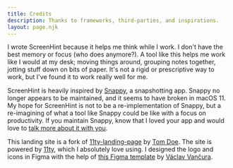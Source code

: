 ```yaml
---
title: Credits
description: Thanks to frameworks, third-parties, and inspirations.
layout: page.njk
---
```


I wrote ScreenHint because it helps me think while I work. I don't have the best memory or focus (who does anymore?). A tool like this helps me work like I would at my desk; moving things around, grouping notes together, jotting stuff down on bits of paper. It's not a rigid or prescriptive way to work, but I've found it to work really well for me.

ScreenHint is heavily inspired by [Snappy](http://snappy-app.com/), a snapshotting app. Snappy no longer appears to be maintained, and it seems to have broken in macOS 11. My hope for ScreenHint is not to be a re-implementation of Snappy, but a re-imagining of what a tool like Snappy could be like with a focus on productivity. If you maintain Snappy, know that I loved your app and would love to [talk more about it with you](mailto:hi@salem.io).

This landing site is a fork of [11ty-landing-page](https://github.com/ttntm/11ty-landing-page) by [Tom Doe](https://ttntm.me/). The site is powered by [11ty](11ty.dev), which I absolutely love using. I designed the logo and icons in Figma with the help of [this Figma template](https://www.figma.com/community/file/857303226040719059/macOS-Big-Sur-Icon-Template) by [Václav Vančura](https://vancura.design/).